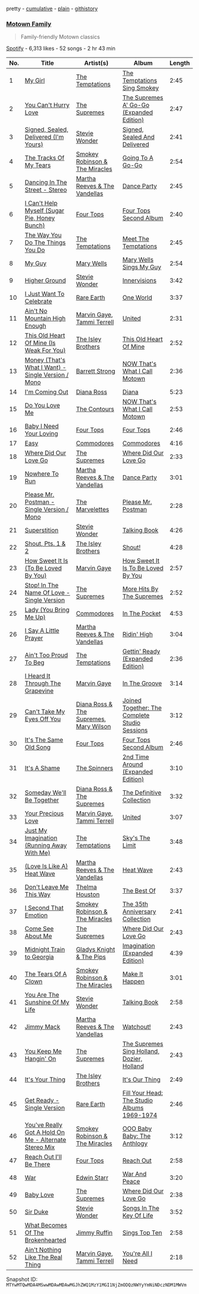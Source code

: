 pretty - [cumulative](/playlists/cumulative/37i9dQZF1DX1en5gBpRe76.md) - [plain](/playlists/plain/37i9dQZF1DX1en5gBpRe76) - [githistory](https://github.githistory.xyz/mackorone/spotify-playlist-archive/blob/main/playlists/plain/37i9dQZF1DX1en5gBpRe76)

### [Motown Family](https://open.spotify.com/playlist/37i9dQZF1DX1en5gBpRe76)

> Family\-friendly Motown classics

[Spotify](https://open.spotify.com/user/spotify) - 6,313 likes - 52 songs - 2 hr 43 min

| No. | Title | Artist(s) | Album | Length |
|---|---|---|---|---|
| 1 | [My Girl](https://open.spotify.com/track/745H5CctFr12Mo7cqa1BMH) | [The Temptations](https://open.spotify.com/artist/3RwQ26hR2tJtA8F9p2n7jG) | [The Temptations Sing Smokey](https://open.spotify.com/album/45tweuKI0zdh8zgKo05cTw) | 2:45 |
| 2 | [You Can't Hurry Love](https://open.spotify.com/track/1OppEieGNdItZbE14gLBEv) | [The Supremes](https://open.spotify.com/artist/57bUPid8xztkieZfS7OlEV) | [The Supremes A' Go\-Go \(Expanded Edition\)](https://open.spotify.com/album/5fpOmAuZaVyEXPlQ4oOqJ6) | 2:47 |
| 3 | [Signed, Sealed, Delivered \(I'm Yours\)](https://open.spotify.com/track/2eF8pWbiivYsYRpbntYsnc) | [Stevie Wonder](https://open.spotify.com/artist/7guDJrEfX3qb6FEbdPA5qi) | [Signed, Sealed And Delivered](https://open.spotify.com/album/54ootLtDyMZFr9obtWQvvO) | 2:41 |
| 4 | [The Tracks Of My Tears](https://open.spotify.com/track/6QyQmdvQ1ywNccYa0pwLNQ) | [Smokey Robinson & The Miracles](https://open.spotify.com/artist/6TKOZZDd5uV5KnyC5G4MUt) | [Going To A Go\-Go](https://open.spotify.com/album/2NT1Pc0MXlXORHLBkHyKQW) | 2:54 |
| 5 | [Dancing In The Street \- Stereo](https://open.spotify.com/track/6rLqjzGV5VMLDWEnuUqi8q) | [Martha Reeves & The Vandellas](https://open.spotify.com/artist/1Pe5hlKMCTULjosqZ6KanP) | [Dance Party](https://open.spotify.com/album/3lFGAL3WruNTdBXfct7ZbZ) | 2:45 |
| 6 | [I Can't Help Myself \(Sugar Pie, Honey Bunch\)](https://open.spotify.com/track/6b6IMqP565TbtFFZg9iFf3) | [Four Tops](https://open.spotify.com/artist/7fIvjotigTGWqjIz6EP1i4) | [Four Tops Second Album](https://open.spotify.com/album/2jvkMPydCpLWwRothqJU1O) | 2:40 |
| 7 | [The Way You Do The Things You Do](https://open.spotify.com/track/3496rr5XSGD6n1Z1OKXovb) | [The Temptations](https://open.spotify.com/artist/3RwQ26hR2tJtA8F9p2n7jG) | [Meet The Temptations](https://open.spotify.com/album/199rfdL0k6q5ReLA7V4KMt) | 2:45 |
| 8 | [My Guy](https://open.spotify.com/track/4591VqUIXysNlmI5NcAIUd) | [Mary Wells](https://open.spotify.com/artist/1cjZk1xXn3YCToNg3uJpA7) | [Mary Wells Sings My Guy](https://open.spotify.com/album/6pUoPt9A6P1G8YJ5vw6GBP) | 2:54 |
| 9 | [Higher Ground](https://open.spotify.com/track/0dMd4rilfd6gPbXaLpNYhu) | [Stevie Wonder](https://open.spotify.com/artist/7guDJrEfX3qb6FEbdPA5qi) | [Innervisions](https://open.spotify.com/album/5jgI8Eminx9MmLBontDWq8) | 3:42 |
| 10 | [I Just Want To Celebrate](https://open.spotify.com/track/4iW98ZK1gNzcXmQ5TgTD9X) | [Rare Earth](https://open.spotify.com/artist/6eEsIl4wosvhuWI0mfXxAF) | [One World](https://open.spotify.com/album/06GIYaoyaDb2POMp79QomX) | 3:37 |
| 11 | [Ain't No Mountain High Enough](https://open.spotify.com/track/7tqhbajSfrz2F7E1Z75ASX) | [Marvin Gaye](https://open.spotify.com/artist/3koiLjNrgRTNbOwViDipeA), [Tammi Terrell](https://open.spotify.com/artist/75jNCko3SnEMI5gwGqrbb8) | [United](https://open.spotify.com/album/5LqviduT0g0J0ypFrFSwCE) | 2:31 |
| 12 | [This Old Heart Of Mine \(Is Weak For You\)](https://open.spotify.com/track/5c33j1xFVOL4G24zxYhssB) | [The Isley Brothers](https://open.spotify.com/artist/53QzNeFpzAaXYnrDBbDrIp) | [This Old Heart Of Mine](https://open.spotify.com/album/6iIk47TPgtfIxzL2ALdBSN) | 2:52 |
| 13 | [Money \(That's What I Want\) \- Single Version / Mono](https://open.spotify.com/track/1nuxlcT2IQOzzz8hPB1MZw) | [Barrett Strong](https://open.spotify.com/artist/3MKwHkhEjcvzva2rasZeWD) | [NOW That's What I Call Motown](https://open.spotify.com/album/4oE29r8F2noxVV9VmzdIL4) | 2:36 |
| 14 | [I'm Coming Out](https://open.spotify.com/track/3SnGymj6ijE2iuUfWxLo1q) | [Diana Ross](https://open.spotify.com/artist/3MdG05syQeRYPPcClLaUGl) | [Diana](https://open.spotify.com/album/3zgDLoVcpVGfFbDZJf3uHI) | 5:23 |
| 15 | [Do You Love Me](https://open.spotify.com/track/4TuS29oERAnYEvokiCYUkI) | [The Contours](https://open.spotify.com/artist/2ugPdplEWBmyU6EcIzlcY1) | [NOW That's What I Call Motown](https://open.spotify.com/album/4oE29r8F2noxVV9VmzdIL4) | 2:53 |
| 16 | [Baby I Need Your Loving](https://open.spotify.com/track/3aCbwWCYCT3MJjZeUnlcp4) | [Four Tops](https://open.spotify.com/artist/7fIvjotigTGWqjIz6EP1i4) | [Four Tops](https://open.spotify.com/album/6TPCze8g5Q3yCRYyA42qAm) | 2:46 |
| 17 | [Easy](https://open.spotify.com/track/1JQ6Xm1JrvHfvAqhl5pwaA) | [Commodores](https://open.spotify.com/artist/6twIAGnYuIT1pncMAsXnEm) | [Commodores](https://open.spotify.com/album/2tzbNCAUTmW4MIM2Ulvrwl) | 4:16 |
| 18 | [Where Did Our Love Go](https://open.spotify.com/track/69RH84na5iUNwrwxpgjC5j) | [The Supremes](https://open.spotify.com/artist/57bUPid8xztkieZfS7OlEV) | [Where Did Our Love Go](https://open.spotify.com/album/05pI1Rx1HQ4KA0a0e3PJlV) | 2:33 |
| 19 | [Nowhere To Run](https://open.spotify.com/track/1WPqawIF9HCKfSOt7mN6X0) | [Martha Reeves & The Vandellas](https://open.spotify.com/artist/1Pe5hlKMCTULjosqZ6KanP) | [Dance Party](https://open.spotify.com/album/3lFGAL3WruNTdBXfct7ZbZ) | 3:01 |
| 20 | [Please Mr\. Postman \- Single Version / Mono](https://open.spotify.com/track/6jX5mso4x00c1EiNMrTU9U) | [The Marvelettes](https://open.spotify.com/artist/0MponVSpW81oLvJZ53vYZH) | [Please Mr\. Postman](https://open.spotify.com/album/65n7GqedAHDVRWNh3msH1V) | 2:28 |
| 21 | [Superstition](https://open.spotify.com/track/4N0TP4Rmj6QQezWV88ARNJ) | [Stevie Wonder](https://open.spotify.com/artist/7guDJrEfX3qb6FEbdPA5qi) | [Talking Book](https://open.spotify.com/album/3PResMqFgQYBfzTnqTKwQw) | 4:26 |
| 22 | [Shout, Pts\. 1 & 2](https://open.spotify.com/track/2ZNTPtYmAhN9vCwnAgqKn1) | [The Isley Brothers](https://open.spotify.com/artist/53QzNeFpzAaXYnrDBbDrIp) | [Shout!](https://open.spotify.com/album/3TU9a0ngwVYr7YRe5fJPVH) | 4:28 |
| 23 | [How Sweet It Is \(To Be Loved By You\)](https://open.spotify.com/track/2zF8ro2hX0aEYaqXQdEKW1) | [Marvin Gaye](https://open.spotify.com/artist/3koiLjNrgRTNbOwViDipeA) | [How Sweet It Is To Be Loved By You](https://open.spotify.com/album/1kYeM6oy6I8tK7668jM7Hw) | 2:57 |
| 24 | [Stop! In The Name Of Love \- Single Version](https://open.spotify.com/track/52FlwUMMDnTK8TGkCag9Jd) | [The Supremes](https://open.spotify.com/artist/57bUPid8xztkieZfS7OlEV) | [More Hits By The Supremes](https://open.spotify.com/album/2maj3yWtoFnr0g7TlNao7A) | 2:52 |
| 25 | [Lady \(You Bring Me Up\)](https://open.spotify.com/track/5CLozJK4pKWoPpFf2Z1Mye) | [Commodores](https://open.spotify.com/artist/6twIAGnYuIT1pncMAsXnEm) | [In The Pocket](https://open.spotify.com/album/2VZu6gvY1Z8Kx4WtAbb7UG) | 4:53 |
| 26 | [I Say A Little Prayer](https://open.spotify.com/track/4hdNtxRuhVgewZuIJRIs7A) | [Martha Reeves & The Vandellas](https://open.spotify.com/artist/1Pe5hlKMCTULjosqZ6KanP) | [Ridin' High](https://open.spotify.com/album/2DtdCzodpbJS0Q1ABMwJWv) | 3:04 |
| 27 | [Ain't Too Proud To Beg](https://open.spotify.com/track/4CoGNqLap7UGU5Q3VdKug0) | [The Temptations](https://open.spotify.com/artist/3RwQ26hR2tJtA8F9p2n7jG) | [Gettin' Ready \(Expanded Edition\)](https://open.spotify.com/album/3RE8NUULcBzFvVtCmlI4lb) | 2:36 |
| 28 | [I Heard It Through The Grapevine](https://open.spotify.com/track/1tqT6DhmsrtQgyCKUwotiw) | [Marvin Gaye](https://open.spotify.com/artist/3koiLjNrgRTNbOwViDipeA) | [In The Groove](https://open.spotify.com/album/36VMWZPLjg9rucvMxdA2Pz) | 3:14 |
| 29 | [Can't Take My Eyes Off You](https://open.spotify.com/track/5pGfZLAljV8ZMXrGNMAbFg) | [Diana Ross & The Supremes](https://open.spotify.com/artist/0rXI0q8Cahq6numvPlloaq), [Mary Wilson](https://open.spotify.com/artist/0sVBrfbxArs1HzXhay1gem) | [Joined Together: The Complete Studio Sessions](https://open.spotify.com/album/6Y8e9uMWdaEVe1SeimlvpL) | 3:12 |
| 30 | [It's The Same Old Song](https://open.spotify.com/track/7d1ustAIlXG7ht5Q4IOv7s) | [Four Tops](https://open.spotify.com/artist/7fIvjotigTGWqjIz6EP1i4) | [Four Tops Second Album](https://open.spotify.com/album/2jvkMPydCpLWwRothqJU1O) | 2:46 |
| 31 | [It's A Shame](https://open.spotify.com/track/1l1YTy9nJ0trwhsCGcimly) | [The Spinners](https://open.spotify.com/artist/5fbhwqYYh4YwUoEs582mq5) | [2nd Time Around \(Expanded Edition\)](https://open.spotify.com/album/5FWAviP7cXvH8iOVENSaNG) | 3:10 |
| 32 | [Someday We'll Be Together](https://open.spotify.com/track/4OS8sQZgai4XAJv91EjWgL) | [Diana Ross & The Supremes](https://open.spotify.com/artist/0rXI0q8Cahq6numvPlloaq) | [The Definitive Collection](https://open.spotify.com/album/4SFKj31HM4ZHONVy5TZoGR) | 3:32 |
| 33 | [Your Precious Love](https://open.spotify.com/track/3uMJcNcxcp801NLwgYrj9k) | [Marvin Gaye](https://open.spotify.com/artist/3koiLjNrgRTNbOwViDipeA), [Tammi Terrell](https://open.spotify.com/artist/75jNCko3SnEMI5gwGqrbb8) | [United](https://open.spotify.com/album/5LqviduT0g0J0ypFrFSwCE) | 3:07 |
| 34 | [Just My Imagination \(Running Away With Me\)](https://open.spotify.com/track/39Bd345OWEhRNyfayhp9gv) | [The Temptations](https://open.spotify.com/artist/3RwQ26hR2tJtA8F9p2n7jG) | [Sky's The Limit](https://open.spotify.com/album/1w68QsDEt1Rt5SiwOJNGFn) | 3:48 |
| 35 | [\(Love Is Like A\) Heat Wave](https://open.spotify.com/track/3VgrSJEKBRT3xmwzpaxxEF) | [Martha Reeves & The Vandellas](https://open.spotify.com/artist/1Pe5hlKMCTULjosqZ6KanP) | [Heat Wave](https://open.spotify.com/album/2GxwwKxtwDZkc9qX15YqKK) | 2:43 |
| 36 | [Don't Leave Me This Way](https://open.spotify.com/track/2rBBhFXtuMoGuwYTSDpAdF) | [Thelma Houston](https://open.spotify.com/artist/3sgUnR8TF35euWEV07RPyO) | [The Best Of](https://open.spotify.com/album/3npGGvmS0VJrBukG2PcgP4) | 3:37 |
| 37 | [I Second That Emotion](https://open.spotify.com/track/6Hd8mrDwBQ8rLo70FwFG5C) | [Smokey Robinson & The Miracles](https://open.spotify.com/artist/6TKOZZDd5uV5KnyC5G4MUt) | [The 35th Anniversary Collection](https://open.spotify.com/album/499ITeZ8gs03lrO9NULY7y) | 2:41 |
| 38 | [Come See About Me](https://open.spotify.com/track/307kcWJQNMdiYYKj1LgClU) | [The Supremes](https://open.spotify.com/artist/57bUPid8xztkieZfS7OlEV) | [Where Did Our Love Go](https://open.spotify.com/album/05pI1Rx1HQ4KA0a0e3PJlV) | 2:43 |
| 39 | [Midnight Train to Georgia](https://open.spotify.com/track/7MF7QAodbGzNYav5ZfIhAY) | [Gladys Knight & The Pips](https://open.spotify.com/artist/0TF2NxkJZPQoX1H53rEFM1) | [Imagination \(Expanded Edition\)](https://open.spotify.com/album/6pMzuVjsypAwbeKiZm56wP) | 4:39 |
| 40 | [The Tears Of A Clown](https://open.spotify.com/track/4Dq749x2QP6OXTURJ9GGY8) | [Smokey Robinson & The Miracles](https://open.spotify.com/artist/6TKOZZDd5uV5KnyC5G4MUt) | [Make It Happen](https://open.spotify.com/album/6vbD4D3SpN2JBjCoXdGE3i) | 3:01 |
| 41 | [You Are The Sunshine Of My Life](https://open.spotify.com/track/0n2pjCIMKwHSXoYfEbYMfX) | [Stevie Wonder](https://open.spotify.com/artist/7guDJrEfX3qb6FEbdPA5qi) | [Talking Book](https://open.spotify.com/album/3PResMqFgQYBfzTnqTKwQw) | 2:58 |
| 42 | [Jimmy Mack](https://open.spotify.com/track/7N3UAu6FkwdBg9J7OONBBP) | [Martha Reeves & The Vandellas](https://open.spotify.com/artist/1Pe5hlKMCTULjosqZ6KanP) | [Watchout!](https://open.spotify.com/album/5DBVTohmpLwz4XwUGZNAQZ) | 2:43 |
| 43 | [You Keep Me Hangin' On](https://open.spotify.com/track/4a01ClusxuZiloOK5UgLUn) | [The Supremes](https://open.spotify.com/artist/57bUPid8xztkieZfS7OlEV) | [The Supremes Sing Holland, Dozier, Holland](https://open.spotify.com/album/5BrLn546krr08d9UvOj73k) | 2:43 |
| 44 | [It's Your Thing](https://open.spotify.com/track/3ZxfehzRtB3oJcBuxWXFZQ) | [The Isley Brothers](https://open.spotify.com/artist/53QzNeFpzAaXYnrDBbDrIp) | [It's Our Thing](https://open.spotify.com/album/2tMcirhdFUp4hS2eJwsHvF) | 2:49 |
| 45 | [Get Ready \- Single Version](https://open.spotify.com/track/5F6XsffCcDXwJmJXiuPRle) | [Rare Earth](https://open.spotify.com/artist/6eEsIl4wosvhuWI0mfXxAF) | [Fill Your Head: The Studio Albums 1969\-1974](https://open.spotify.com/album/4hQkBc4Nq3fOYpie0WhK2s) | 2:46 |
| 46 | [You've Really Got A Hold On Me \- Alternate Stereo Mix](https://open.spotify.com/track/7ifcJ5DDytGf8aITxmgsLN) | [Smokey Robinson & The Miracles](https://open.spotify.com/artist/6TKOZZDd5uV5KnyC5G4MUt) | [OOO Baby Baby: The Anthlogy](https://open.spotify.com/album/4BIB3esNYszk2DL0E54Cy4) | 3:12 |
| 47 | [Reach Out I'll Be There](https://open.spotify.com/track/6Pkj4nv5K53i64cLVgkVyY) | [Four Tops](https://open.spotify.com/artist/7fIvjotigTGWqjIz6EP1i4) | [Reach Out](https://open.spotify.com/album/4Jw0RycAqlXeAoymbc0CYp) | 2:58 |
| 48 | [War](https://open.spotify.com/track/4ZEEcEMGjkWOfZNBcIB9yE) | [Edwin Starr](https://open.spotify.com/artist/1B8AXU6gIIafpyLEpbcv1u) | [War And Peace](https://open.spotify.com/album/26pzgagMwY4opUvVUdSuum) | 3:20 |
| 49 | [Baby Love](https://open.spotify.com/track/5uES1C2NgkdrNHiCwf9jRr) | [The Supremes](https://open.spotify.com/artist/57bUPid8xztkieZfS7OlEV) | [Where Did Our Love Go](https://open.spotify.com/album/05pI1Rx1HQ4KA0a0e3PJlV) | 2:38 |
| 50 | [Sir Duke](https://open.spotify.com/track/4pNiE4LCVV74vfIBaUHm1b) | [Stevie Wonder](https://open.spotify.com/artist/7guDJrEfX3qb6FEbdPA5qi) | [Songs In The Key Of Life](https://open.spotify.com/album/6YUCc2RiXcEKS9ibuZxjt0) | 3:52 |
| 51 | [What Becomes Of The Brokenhearted](https://open.spotify.com/track/0wBaPbJ2qsbGqgnGbqBDgP) | [Jimmy Ruffin](https://open.spotify.com/artist/0hF0PwB04hnXfYMiZWfJzy) | [Sings Top Ten](https://open.spotify.com/album/5zRvMt37YxCPddq09ivuPV) | 2:58 |
| 52 | [Ain't Nothing Like The Real Thing](https://open.spotify.com/track/37soQoNhEEIrhhYgHWK1xU) | [Marvin Gaye](https://open.spotify.com/artist/3koiLjNrgRTNbOwViDipeA), [Tammi Terrell](https://open.spotify.com/artist/75jNCko3SnEMI5gwGqrbb8) | [You're All I Need](https://open.spotify.com/album/1i1HqvvJk7zGpNDygYlXQd) | 2:18 |

Snapshot ID: `MTYwMTQwMDA4MSwwMDAwMDAwMGJhZWQ1MzY1MGI1NjZmODQzNWYyYmNiNDczNDM1MWVm`
